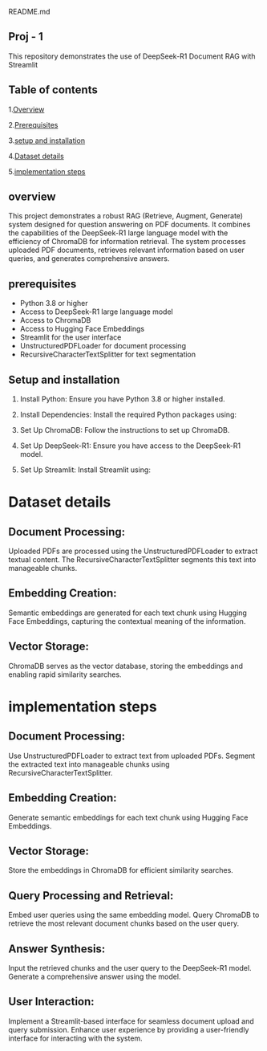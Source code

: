 README.md

## Proj - 1
This repository demonstrates the use of DeepSeek-R1 Document RAG with Streamlit

## Table of contents
1.[Overview](#overview)


2.[Prerequisites](#prerequisite)


3.[setup and installation](#setup_and_installation)


4.[Dataset details](#dataset_details)


5.[implementation steps](#implementation_steps)

## overview
This project demonstrates a robust RAG (Retrieve, Augment, Generate) system designed for question answering on PDF documents. It combines the capabilities of the DeepSeek-R1 large language model with the efficiency of ChromaDB for information retrieval. The system processes uploaded PDF documents, retrieves relevant information based on user queries, and generates comprehensive answers.

## prerequisites

- Python 3.8 or higher
- Access to DeepSeek-R1 large language model
- Access to ChromaDB
- Access to Hugging Face Embeddings
- Streamlit for the user interface
- UnstructuredPDFLoader for document processing
- RecursiveCharacterTextSplitter for text segmentation

## Setup and installation
1. Install Python: 
Ensure you have Python 3.8 or higher installed.<br>


2. Install Dependencies:
Install the required Python packages using:


3. Set Up ChromaDB:
Follow the instructions to set up ChromaDB.


4. Set Up DeepSeek-R1: 
Ensure you have access to the DeepSeek-R1 model.


5. Set Up Streamlit: 
Install Streamlit using:

# Dataset details
## Document Processing:
Uploaded PDFs are processed using the UnstructuredPDFLoader to extract textual content. The RecursiveCharacterTextSplitter segments this text into manageable chunks.
## Embedding Creation: 
Semantic embeddings are generated for each text chunk using Hugging Face Embeddings, capturing the contextual meaning of the information.
## Vector Storage: 
ChromaDB serves as the vector database, storing the embeddings and enabling rapid similarity searches.

# implementation steps
## Document Processing:
Use UnstructuredPDFLoader to extract text from uploaded PDFs.
Segment the extracted text into manageable chunks using RecursiveCharacterTextSplitter.
## Embedding Creation:
Generate semantic embeddings for each text chunk using Hugging Face Embeddings.
## Vector Storage:
Store the embeddings in ChromaDB for efficient similarity searches.
## Query Processing and Retrieval:
Embed user queries using the same embedding model.
Query ChromaDB to retrieve the most relevant document chunks based on the user query.
## Answer Synthesis:
Input the retrieved chunks and the user query to the DeepSeek-R1 model.
Generate a comprehensive answer using the model.
## User Interaction:
Implement a Streamlit-based interface for seamless document upload and query submission.
Enhance user experience by providing a user-friendly interface for interacting with the system.

